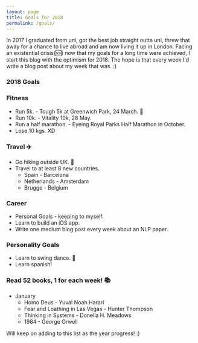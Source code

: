```yaml
---
layout: page
title: Goals for 2018
permalink: /goals/
---
```


In 2017 I graduated from uni, got the best job straight outta uni, threw that away for a chance to live abroad and am now living it up in London.
Facing an existential crisis(:sos:) now that my goals for a long time were achieved, I start this blog with the optimism for 2018.
The hope is that every week I'd write a blog post about my week that was. :)

### 2018 Goals

### Fitness
* Run 5k. - Tough 5k at Greenwich Park, 24 March. :runner:
* Run 10k. - Vitality 10k, 28 May.
* Run a half marathon. - Eyeing Royal Parks Half Marathon in October.
* Lose 10 kgs. XD

### Travel :airplane:
* Go hiking outside UK. :sunrise_over_mountains:
* Travel to at least 8 new countries.
	* Spain - Barcelona
	* Netherlands - Amsterdam 
	* Brugge - Belgium

### Career
* Personal Goals - keeping to myself.
* Learn to build an iOS app. 
* Write one medium blog post every week about an NLP paper.

### Personality Goals
* Learn to swing dance. :dancer:
* Learn spanish!

### Read 52 books, 1 for each week! :books:

* January
	* Homo Deus - Yuval Noah Harari
	* Fear and Loathing in Las Vegas - Hunter Thompson
	* Thinking in Systems - Donella H. Meadows
	* 1984 - George Orwell 

Will keep on adding to this list as the year progress! :)
